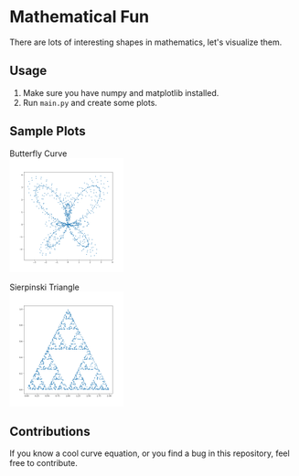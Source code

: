 # Mathematical Fun

There are lots of interesting shapes in mathematics, let's visualize them.


## Usage

1. Make sure you have numpy and matplotlib installed.
2. Run `main.py` and create some plots.

## Sample Plots

Butterfly Curve \
<img src="plots/butterfly_curve.png" alt="Butterfly Curve" width="200"/>


Sierpinski Triangle \
<img src="plots/sierpinski_triangle.png" alt="Sierpinski Triangle" width="200"/>

## Contributions

If you know a cool curve equation, or you find a bug in this repository, feel free to contribute.

